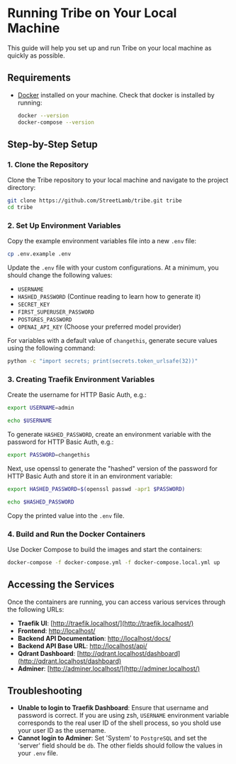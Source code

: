 # Running Tribe on Your Local Machine

This guide will help you set up and run Tribe on your local machine as quickly as possible.

## Requirements

- [Docker](https://docs.docker.com/desktop/) installed on your machine. Check that docker is installed by running:

  ```bash
  docker --version
  docker-compose --version
  ```

## Step-by-Step Setup

### 1. Clone the Repository

Clone the Tribe repository to your local machine and navigate to the project directory:
```bash
git clone https://github.com/StreetLamb/tribe.git tribe
cd tribe
```

### 2. Set Up Environment Variables

Copy the example environment variables file into a new `.env` file:
```bash
cp .env.example .env
```

Update the `.env` file with your custom configurations. At a minimum, you should change the following values:
- `USERNAME`
- `HASHED_PASSWORD` (Continue reading to learn how to generate it)
- `SECRET_KEY`
- `FIRST_SUPERUSER_PASSWORD`
- `POSTGRES_PASSWORD`
- `OPENAI_API_KEY` (Choose your preferred model provider)

For variables with a default value of `changethis`, generate secure values using the following command:
```bash
python -c "import secrets; print(secrets.token_urlsafe(32))"
```

### 3. Creating Traefik Environment Variables

Create the username for HTTP Basic Auth, e.g.:
```bash
export USERNAME=admin

echo $USERNAME
```

To generate `HASHED_PASSWORD`, create an environment variable with the password for HTTP Basic Auth, e.g.:
```bash
export PASSWORD=changethis
```

Next, use openssl to generate the "hashed" version of the password for HTTP Basic Auth and store it in an environment variable:
```bash
export HASHED_PASSWORD=$(openssl passwd -apr1 $PASSWORD)

echo $HASHED_PASSWORD
```

Copy the printed value into the `.env` file.

### 4. Build and Run the Docker Containers

Use Docker Compose to build the images and start the containers:
```bash
docker-compose -f docker-compose.yml -f docker-compose.local.yml up
```

## Accessing the Services

Once the containers are running, you can access various services through the following URLs:

- **Traefik UI**: [http://traefik.localhost/](http://traefik.localhost/)
- **Frontend**: [http://localhost/](http://localhost/)
- **Backend API Documentation**: [http://localhost/docs/](http://localhost/docs/)
- **Backend API Base URL**: [http://localhost/api/](http://localhost/api/)
- **Qdrant Dashboard**: [http://qdrant.localhost/dashboard](http://qdrant.localhost/dashboard)
- **Adminer**: [http://adminer.localhost/](http://adminer.localhost/)

## Troubleshooting
- **Unable to login to Traefik Dashboard**: Ensure that username and password is correct. If you are using zsh, `USERNAME` environment variable corresponds to the real user ID of the shell process, so you shold use your user ID as the username.
- **Cannot login to Adminer**: Set 'System' to `PostgreSQL` and set the 'server' field should be `db`. The other fields should follow the values in your `.env` file.